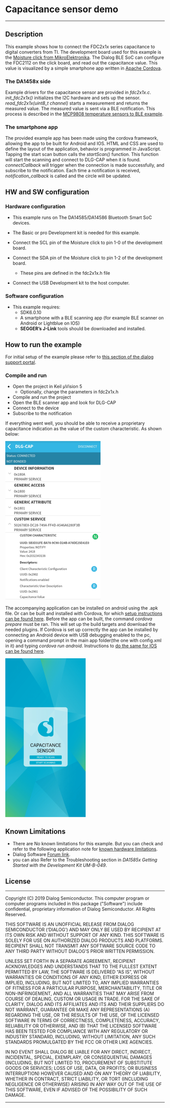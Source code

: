 # Capacitance sensor demo

---

## Description
This example shows how to connect the FDC2x1x series capacitance to digital converters from TI. The development board used for this example is the [Moisture click from MikroElektronika](https://www.mikroe.com/moisture-click).
The Dialog BLE SoC can configure the FDC2112 on the click board, and read out the capacitance value. This value is visualized by a simple smartphone app written in [Apache Cordova](https://cordova.apache.org).

### The DA1458x side

Example drivers for the capacitance sensor are provided in *fdc2x1x.c*. *init_fdc2x1x()* initializes the I2C hardware and sets up the sensor. *read_fdc2x1x(uint8_t channel)* starts a measurement and returns the measured value.
The measured value is sent via a BLE notification. This process is described in the [MCP9808 temperature sensors to BLE example](https://www.dialog-semiconductor.com/sites/default/files/mcp9808_to_ble.zip). 

### The smartphone app

The provided example app has been made using the cordova framework, allowing the app to be built for Android and IOS. HTML and CSS are used to define the layout of the application, behavior is programmed in JavaScript. 
Tapping the start scan button calls the *startScan()* function. This function will start the scanning and connect to DLG-CAP when it is found. *connectCallback* will trigger when the connection is made successfully, and subscribe to the notification.
Each time a notification is received, *notification_callback* is called and the circle will be updated. 


## HW and SW configuration


### Hardware configuration

- This example runs on The DA14585/DA14586 Bluetooth Smart SoC devices.
- The Basic or pro Development kit is needed for this example.
- Connect the SCL pin of the Moisture click to pin 1-0 of the development board.
- Connect the SDA pin of the Moisture click to pin 1-2 of the development board.
  - These pins are defined in the fdc2x1x.h file
  
- Connect the USB Development kit to the host computer.


### Software configuration

- This example requires:
    - SDK6.0.10
	- A smartphone with a BLE scanning app (for example BLE scanner on Android or Lightblue on IOS)
	- **SEGGER’s J-Link** tools should be downloaded and installed.

## How to run the example

For initial setup of the example please refer to [this section of the dialog support portal](https://support.dialog-semiconductor.com/resource/da1458x-example-setup).

### Compile and run

- Open the project in Keil µVision 5
  - Optionally, change the parameters in fdc2x1x.h
- Compile and run the project
- Open the BLE scanner app and look for DLG-CAP
- Connect to the device
- Subscribe to the notification

If everything went well, you should be able to receive a proprietary capacitance indication as the value of the custom characteristic. As shown below:

<img src="assets/notification_screenshot.jpg" alt="Notification screenshot" height="500">

The accompanying application can be installed on android using the .apk file. Or can be built and installed with Cordova, for which [setup instructions can be found here](https://cordova.apache.org/docs/en/latest/guide/platforms/android/#installing-the-requirements).
Before the app can be built, the command *cordova prepare* must be ran. This will set up the build targets and download the needed plugins.
If Cordova is set up correctly the app can be installed by connecting an Android device with USB debugging enabled to the pc, opening a command prompt in the main app folder(the one with config.xml in it) and typing *cordova run android*.
Instructions to [do the same for IOS can be found here](https://cordova.apache.org/docs/en/latest/guide/platforms/ios/index.html).

<img src="assets/app_screenshot.jpg" alt="App screenshot" height="500">

## Known Limitations


- There are No known limitations for this example. But you can check and refer to the following application note for
[known hardware limitations](https://support.dialog-semiconductor.com/system/files/resources/DA1458x-KnownLimitations_2018_02_06.pdf "known hardware limitations").
- Dialog Software [Forum link](https://support.dialog-semiconductor.com/forums).
- you can also Refer to the Troubleshooting section in *DA1585x Getting Started with the Development Kit UM-B-049*.


## License


**************************************************************************************

 Copyright (C) 2019 Dialog Semiconductor. This computer program or computer programs included in this package ("Software") include confidential, proprietary information of Dialog Semiconductor. All Rights Reserved.
 
 THIS SOFTWARE IS AN UNOFFICIAL RELEASE FROM DIALOG SEMICONDUCTOR (‘DIALOG’) AND MAY ONLY BE USED BY RECIPIENT AT ITS OWN RISK AND WITHOUT SUPPORT OF ANY KIND.  THIS SOFTWARE IS SOLELY FOR USE ON AUTHORIZED DIALOG PRODUCTS AND PLATFORMS.  RECIPIENT SHALL NOT TRANSMIT ANY SOFTWARE SOURCE CODE TO ANY THIRD PARTY WITHOUT DIALOG’S PRIOR WRITTEN PERMISSION.
 
 UNLESS SET FORTH IN A SEPARATE AGREEMENT, RECIPIENT ACKNOWLEDGES AND UNDERSTANDS THAT TO THE FULLEST EXTENT PERMITTED BY LAW, THE SOFTWARE IS DELIVERED “AS IS”, WITHOUT WARRANTIES OR CONDITIONS OF ANY KIND, EITHER EXPRESS OR IMPLIED, INCLUDING, BUT NOT LIMITED TO, ANY IMPLIED WARRANTIES OF FITNESS FOR A PARTICULAR PURPOSE, MERCHANTABILITY, TITLE OR NON-INFRINGEMENT, AND ALL WARRANTIES THAT MAY ARISE FROM COURSE OF DEALING, CUSTOM OR USAGE IN TRADE. FOR THE SAKE OF CLARITY, DIALOG AND ITS AFFILIATES AND ITS AND THEIR SUPPLIERS DO NOT WARRANT, GUARANTEE OR MAKE ANY REPRESENTATIONS (A) REGARDING THE USE, OR THE RESULTS OF THE USE, OF THE LICENSED SOFTWARE IN TERMS OF CORRECTNESS, COMPLETENESS, ACCURACY, RELIABILITY OR OTHERWISE, AND (B) THAT THE LICENSED SOFTWARE HAS BEEN TESTED FOR COMPLIANCE WITH ANY REGULATORY OR INDUSTRY STANDARD, INCLUDING, WITHOUT LIMITATION, ANY SUCH STANDARDS PROMULGATED BY THE FCC OR OTHER LIKE AGENCIES.
 
 IN NO EVENT SHALL DIALOG BE LIABLE FOR ANY DIRECT, INDIRECT, INCIDENTAL, SPECIAL, EXEMPLARY, OR CONSEQUENTIAL DAMAGES (INCLUDING, BUT NOT LIMITED TO, PROCUREMENT OF SUBSTITUTE GOODS OR SERVICES; LOSS OF USE, DATA, OR PROFITS; OR BUSINESS INTERRUPTION) HOWEVER CAUSED AND ON ANY THEORY OF LIABILITY, WHETHER IN CONTRACT, STRICT LIABILITY, OR TORT (INCLUDING NEGLIGENCE OR OTHERWISE) ARISING IN ANY WAY OUT OF THE USE OF THIS SOFTWARE, EVEN IF ADVISED OF THE POSSIBILITY OF SUCH DAMAGE.


**************************************************************************************

